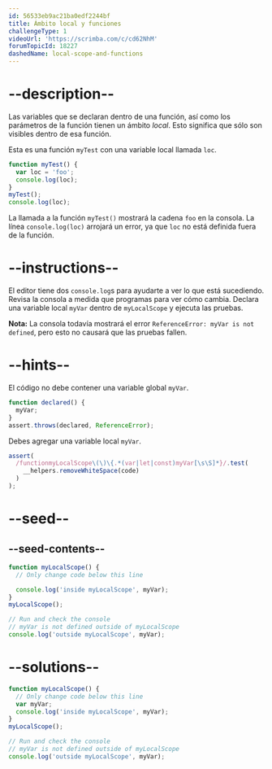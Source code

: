 ```yaml
---
id: 56533eb9ac21ba0edf2244bf
title: Ámbito local y funciones
challengeType: 1
videoUrl: 'https://scrimba.com/c/cd62NhM'
forumTopicId: 18227
dashedName: local-scope-and-functions
---
```


# --description--

Las variables que se declaran dentro de una función, así como los parámetros de la función tienen un ámbito <dfn>local</dfn>. Esto significa que sólo son visibles dentro de esa función.

Esta es una función `myTest` con una variable local llamada `loc`.

```js
function myTest() {
  var loc = 'foo';
  console.log(loc);
}
myTest();
console.log(loc);
```

La llamada a la función `myTest()` mostrará la cadena `foo` en la consola. La línea `console.log(loc)` arrojará un error, ya que `loc` no está definida fuera de la función.

# --instructions--

El editor tiene dos `console.log`s para ayudarte a ver lo que está sucediendo. Revisa la consola a medida que programas para ver cómo cambia. Declara una variable local `myVar` dentro de `myLocalScope` y ejecuta las pruebas.

**Nota:** La consola todavía mostrará el error `ReferenceError: myVar is not defined`, pero esto no causará que las pruebas fallen.

# --hints--

El código no debe contener una variable global `myVar`.

```js
function declared() {
  myVar;
}
assert.throws(declared, ReferenceError);
```

Debes agregar una variable local `myVar`.

```js
assert(
  /functionmyLocalScope\(\)\{.*(var|let|const)myVar[\s\S]*}/.test(
    __helpers.removeWhiteSpace(code)
  )
);
```

# --seed--

## --seed-contents--

```js
function myLocalScope() {
  // Only change code below this line

  console.log('inside myLocalScope', myVar);
}
myLocalScope();

// Run and check the console
// myVar is not defined outside of myLocalScope
console.log('outside myLocalScope', myVar);
```

# --solutions--

```js
function myLocalScope() {
  // Only change code below this line
  var myVar;
  console.log('inside myLocalScope', myVar);
}
myLocalScope();

// Run and check the console
// myVar is not defined outside of myLocalScope
console.log('outside myLocalScope', myVar);
```
